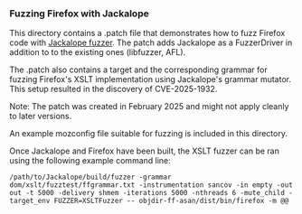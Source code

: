 ### Fuzzing Firefox with Jackalope

This directory contains a .patch file that demonstrates how to fuzz Firefox code with [Jackalope fuzzer](https://github.com/googleprojectzero/Jackalope). The patch adds Jackalope as a FuzzerDriver in addition to to the existing ones (libfuzzer, AFL).

The .patch also contains a target and the corresponding grammar for fuzzing Firefox's XSLT implementation using Jackalope's grammar mutator. This setup resulted in the discovery of CVE-2025-1932.

Note: The patch was created in February 2025 and might not apply cleanly to later versions.

An example mozconfig file suitable for fuzzing is included in this directory.

Once Jackalope and Firefox have been built, the XSLT fuzzer can be ran using the following example command line:

```
/path/to/Jackalope/build/fuzzer -grammar dom/xslt/fuzztest/ffgrammar.txt -instrumentation sancov -in empty -out out -t 5000 -delivery shmem -iterations 5000 -nthreads 6 -mute_child -target_env FUZZER=XSLTFuzzer -- objdir-ff-asan/dist/bin/firefox -m @@
```

